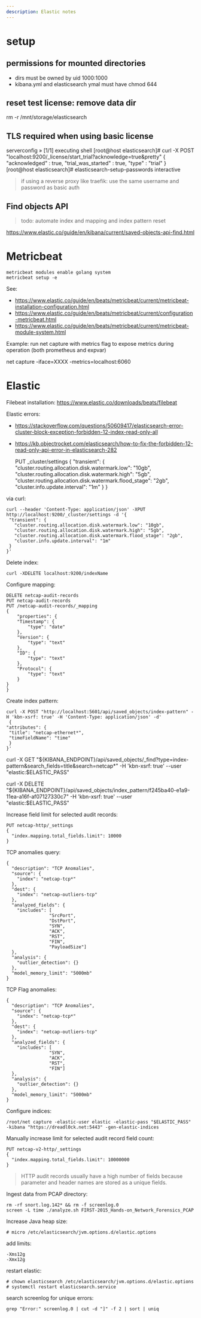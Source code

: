 ```yaml
---
description: Elastic notes
---
```


# setup

## permissions for mounted directories

- dirs must be owned by uid 1000:1000
- kibana.yml and elasticsearch ymal must have chmod 644

## reset test license: remove data dir

  rm -r /mnt/storage/elasticsearch

## TLS required when using basic license

  serverconfig » [1/1] executing shell
  [root@host elasticsearch]# curl -X POST "localhost:9200/_license/start_trial?acknowledge=true&pretty"
  {
  "acknowledged" : true,
  "trial_was_started" : true,
  "type" : "trial"
  }
  [root@host elasticsearch]# elasticsearch-setup-passwords interactive

> if using a reverse proxy like traefik: use the same username and password as basic auth 

## Find objects API

> todo: automate index and mapping and index pattern reset

https://www.elastic.co/guide/en/kibana/current/saved-objects-api-find.html

# Metricbeat

    metricbeat modules enable golang system
    metricbeat setup -e

See:

- https://www.elastic.co/guide/en/beats/metricbeat/current/metricbeat-installation-configuration.html
- https://www.elastic.co/guide/en/beats/metricbeat/current/configuration-metricbeat.html
- https://www.elastic.co/guide/en/beats/metricbeat/current/metricbeat-module-system.html

Example: run net capture with metrics flag to expose metrics during operation (both prometheus and expvar)
    
   net capture -iface=XXXX -metrics=localhost:6060

# Elastic

Filebeat installation: https://www.elastic.co/downloads/beats/filebeat

Elastic errors: 

- https://stackoverflow.com/questions/50609417/elasticsearch-error-cluster-block-exception-forbidden-12-index-read-only-all
- https://kb.objectrocket.com/elasticsearch/how-to-fix-the-forbidden-12-read-only-api-error-in-elasticsearch-282

    PUT _cluster/settings
    {
      "transient": {
        "cluster.routing.allocation.disk.watermark.low": "10gb",
        "cluster.routing.allocation.disk.watermark.high": "5gb",
        "cluster.routing.allocation.disk.watermark.flood_stage": "2gb",
        "cluster.info.update.interval": "1m"
      }
    }

via curl:

    curl --header 'Content-Type: application/json' -XPUT http://localhost:9200/_cluster/settings -d '{
     "transient": {
       "cluster.routing.allocation.disk.watermark.low": "10gb",
       "cluster.routing.allocation.disk.watermark.high": "5gb",
       "cluster.routing.allocation.disk.watermark.flood_stage": "2gb",
       "cluster.info.update.interval": "1m"
     }
    }' 

Delete index:
    
    curl -XDELETE localhost:9200/indexName
    
Configure mapping:

    DELETE netcap-audit-records
    PUT netcap-audit-records
    PUT /netcap-audit-records/_mapping
    {
        "properties": {
        "Timestamp": {
            "type": "date"
        },
        "Version": {
            "type": "text"
        },
        "ID": {
            "type": "text"
        },
        "Protocol": {
            "type": "text"
        }
    }
    }

Create index pattern:
    
    curl -X POST "http://localhost:5601/api/saved_objects/index-pattern" -H 'kbn-xsrf: true' -H 'Content-Type: application/json' -d'
     {
    "attributes": {
     "title": "netcap-ethernet*",
     "timeFieldName": "time"
     }
    }'
    
curl -X GET "${KIBANA_ENDPOINT}/api/saved_objects/_find?type=index-pattern&search_fields=title&search=netcap*" -H 'kbn-xsrf: true' --user "elastic:$ELASTIC_PASS"

curl -X DELETE "${KIBANA_ENDPOINT}/api/saved_objects/index_pattern/f245ba40-e1a9-11ea-a16f-af07127330c7" -H 'kbn-xsrf: true' --user "elastic:$ELASTIC_PASS"

Increase field limit for selected audit records:
    
    PUT netcap-http/_settings
    {
      "index.mapping.total_fields.limit": 10000
    }
 
TCP anomalies query:
   
    {
      "description": "TCP Anomalies",
      "source": {
        "index": "netcap-tcp*"
      },
      "dest": {
        "index": "netcap-outliers-tcp"
      },
      "analyzed_fields": {
        "includes": [
                    "SrcPort",	
                    "DstPort",
                    "SYN",
                    "ACK",
                    "RST",
                    "FIN",
                    "PayloadSize"]
      },
      "analysis": {
        "outlier_detection": {}
      },
      "model_memory_limit": "5000mb"
    }

TCP Flag anomalies:
    
    {
      "description": "TCP Anomalies",
      "source": {
        "index": "netcap-tcp*"
      },
      "dest": {
        "index": "netcap-outliers-tcp"
      },
      "analyzed_fields": {
        "includes": [
                    "SYN",
                    "ACK",
                    "RST",
                    "FIN"]
      },
      "analysis": {
        "outlier_detection": {}
      },
      "model_memory_limit": "5000mb"
    }

Configure indices:
    
    /root/net capture -elastic-user elastic -elastic-pass "$ELASTIC_PASS" -kibana "https://dreadl0ck.net:5443" -gen-elastic-indices
    
Manually increase limit for selected audit record field count:

    PUT netcap-v2-http/_settings
    {
      "index.mapping.total_fields.limit": 10000000
    }
    
> HTTP audit records usually have a high number of fields because parameter and header names are stored as a unique fields.

Ingest data from PCAP directory:
    
    rm -rf snort.log.142* && rm -f screenlog.0
    screen -L time ./analyze.sh FIRST-2015_Hands-on_Network_Forensics_PCAP

Increase Java heap size:
    
    # micro /etc/elasticsearch/jvm.options.d/elastic.options

add limits:

    -Xms12g
    -Xmx12g

restart elastic:

    # chown elasticsearch /etc/elasticsearch/jvm.options.d/elastic.options
    # systemctl restart elasticsearch.service
    
search screenlog for unique errors:
    
    grep "Error:" screenlog.0 | cut -d "]" -f 2 | sort | uniq